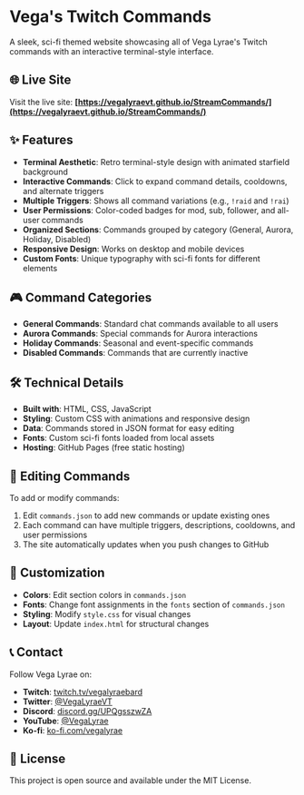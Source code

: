 # Vega's Twitch Commands

A sleek, sci-fi themed website showcasing all of Vega Lyrae's Twitch commands with an interactive terminal-style interface.

## 🌐 Live Site

Visit the live site: **[https://vegalyraevt.github.io/StreamCommands/](https://vegalyraevt.github.io/StreamCommands/)**

## ✨ Features

- **Terminal Aesthetic**: Retro terminal-style design with animated starfield background
- **Interactive Commands**: Click to expand command details, cooldowns, and alternate triggers
- **Multiple Triggers**: Shows all command variations (e.g., `!raid` and `!rai`)
- **User Permissions**: Color-coded badges for mod, sub, follower, and all-user commands
- **Organized Sections**: Commands grouped by category (General, Aurora, Holiday, Disabled)
- **Responsive Design**: Works on desktop and mobile devices
- **Custom Fonts**: Unique typography with sci-fi fonts for different elements

## 🎮 Command Categories

- **General Commands**: Standard chat commands available to all users
- **Aurora Commands**: Special commands for Aurora interactions
- **Holiday Commands**: Seasonal and event-specific commands
- **Disabled Commands**: Commands that are currently inactive

## 🛠️ Technical Details

- **Built with**: HTML, CSS, JavaScript
- **Styling**: Custom CSS with animations and responsive design
- **Data**: Commands stored in JSON format for easy editing
- **Fonts**: Custom sci-fi fonts loaded from local assets
- **Hosting**: GitHub Pages (free static hosting)

## 📝 Editing Commands

To add or modify commands:

1. Edit `commands.json` to add new commands or update existing ones
2. Each command can have multiple triggers, descriptions, cooldowns, and user permissions
3. The site automatically updates when you push changes to GitHub

## 🎨 Customization

- **Colors**: Edit section colors in `commands.json`
- **Fonts**: Change font assignments in the `fonts` section of `commands.json`
- **Styling**: Modify `style.css` for visual changes
- **Layout**: Update `index.html` for structural changes

## 📞 Contact

Follow Vega Lyrae on:
- **Twitch**: [twitch.tv/vegalyraebard](https://twitch.tv/vegalyraebard)
- **Twitter**: [@VegaLyraeVT](https://x.com/VegaLyraeVT)
- **Discord**: [discord.gg/UPQgsszwZA](https://discord.gg/UPQgsszwZA)
- **YouTube**: [@VegaLyrae](https://youtube.com/@VegaLyrae)
- **Ko-fi**: [ko-fi.com/vegalyrae](https://ko-fi.com/vegalyrae)

## 📜 License

This project is open source and available under the MIT License.
